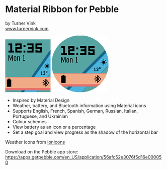 # Material Ribbon for Pebble<br>
by Turner Vink<br>
www.turnervink.com

![basalt](screenshots/basalt.gif "Basalt")
![chalk](screenshots/chalk.gif "Chalk")

* Inspired by Material Design
* Weather, battery, and Bluetooth information using Material icons
* Supports English, French, Spanish, German, Russian, Italian, Portuguese, and Ukrainian
* Colour schemes
* View battery as an icon or a percentage
* Set a step goal and view progress as the shadow of the horizontal bar

Weather icons from <a href=http://ionicons.com/>Ionicons</a>

Download on the Pebble app store:
https://apps.getpebble.com/en_US/application/56afc52e3076f5d16e000050
